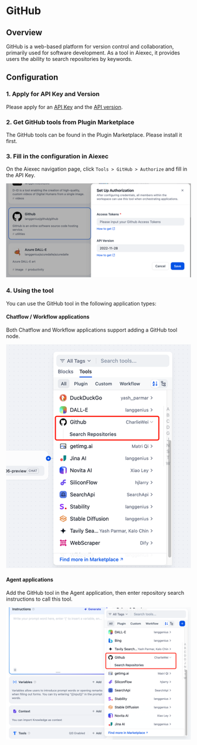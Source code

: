 # GitHub

## Overview

GitHub is a web-based platform for version control and collaboration, primarily used for software development. As a tool in Aiexec, it provides users the ability to search repositories by keywords.

## Configuration

### 1. Apply for API Key and Version

Please apply for an [API Key](https://github.com/settings/personal-access-tokens) and the [API version](https://docs.github.com/en/rest/about-the-rest-api/api-versions?apiVersion=2022-11-28).

### 2. Get GitHub tools from Plugin Marketplace

The GitHub tools can be found in the Plugin Marketplace. Please install it first.

### 3. Fill in the configuration in Aiexec

On the Aiexec navigation page, click `Tools > GitHub > Authorize` and fill in the API Key.

![](./_assets/github_1.PNG)

### 4. Using the tool

You can use the GitHub tool in the following application types:

#### Chatflow / Workflow applications

Both Chatflow and Workflow applications support adding a GitHub tool node.

![](./_assets/github_2.PNG)

#### Agent applications

Add the GitHub tool in the Agent application, then enter repository search instructions to call this tool.

![](./_assets/github_3.PNG)